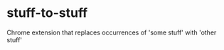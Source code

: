 stuff-to-stuff
=============

Chrome extension that replaces occurrences of 'some stuff' with 'other stuff'

